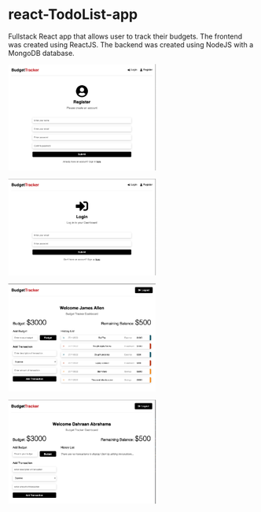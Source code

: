 # react-TodoList-app
Fullstack React app that allows user to track their budgets.
The frontend was created using ReactJS. The backend was created using NodeJS with a MongoDB database.

<img
  src="Register.png"
  alt="Image of app"
  title="My Image"
  style="display: inline-block; margin: 0 auto; max-width: 300px">

<img
  src="Login.png"
  alt="Image of app"
  title="My Image"
  style="display: inline-block; margin: 0 auto; max-width: 300px">

<img
  src="Dashboard.png"
  alt="Image of app"
  title="My Image"
  style="display: inline-block; margin: 0 auto; max-width: 300px">

<img
  src="New-User-Dashboard.png"
  alt="Image of app"
  title="My Image"
  style="display: inline-block; margin: 0 auto; max-width: 300px">